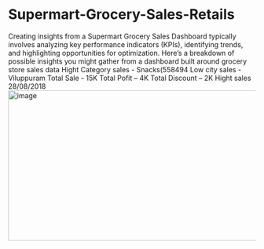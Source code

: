 # Supermart-Grocery-Sales-Retails
Creating insights from a Supermart Grocery Sales Dashboard typically involves analyzing key performance indicators (KPIs), identifying trends, and highlighting opportunities for optimization. Here’s a breakdown of possible insights you might gather from a dashboard built around grocery store sales data
Hight Category sales                       -                          Snacks(558494
Low city sales                                   -                          Viluppuram
Total Sale                                          -                           15K
Total Pofit                                          –                            4K
Total Discount                                   –                             2K
Hight sales                                                                     28/08/2018
<img width="1213" height="306" alt="image" src="https://github.com/user-attachments/assets/36be20a1-7be7-441f-a8ab-8432c0ffb249" />
